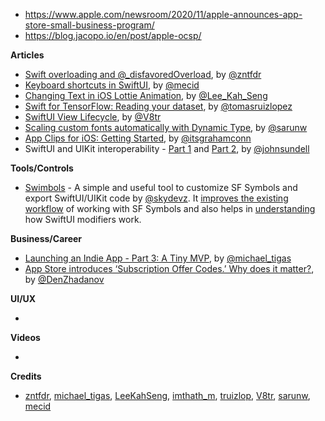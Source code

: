 - https://www.apple.com/newsroom/2020/11/apple-announces-app-store-small-business-program/
- https://blog.jacopo.io/en/post/apple-ocsp/

**Articles**

* [Swift overloading and @_disfavoredOverload](https://fivestars.blog/swift/disfavoredOverload.html), by [@zntfdr](https://twitter.com/zntfdr)
* [Keyboard shortcuts in SwiftUI](https://swiftwithmajid.com/2020/11/17/keyboard-shortcuts-in-swiftui/), by [@mecid](https://twitter.com/mecid)
* [Changing Text in iOS Lottie Animation](https://swiftsenpai.com/development/lottie-text-provider/), by [@Lee_Kah_Seng](https://twitter.com/Lee_Kah_Seng)
* [Swift for TensorFlow: Reading your dataset](https://www.47deg.com/blog/swift-for-tensorflow-reading-dataset/), by [@tomasruizlopez](https://twitter.com/tomasruizlopez)
* [SwiftUI View Lifecycle](https://www.vadimbulavin.com/swiftui-view-lifecycle/), by [@V8tr](https://twitter.com/V8tr)
* [Scaling custom fonts automatically with Dynamic Type](https://sarunw.com/posts/scaling-custom-fonts-automatically-with-dynamic-type/), by [@sarunw](https://twitter.com/sarunw)
* [App Clips for iOS: Getting Started](https://www.raywenderlich.com/14455571-app-clips-for-ios-getting-started), by [@itsgrahamconn](https://twitter.com/itsgrahamconn)
* SwiftUI and UIKit interoperability - [Part 1](https://www.swiftbysundell.com/articles/swiftui-and-uikit-interoperability-part-1/) and [Part 2](https://www.swiftbysundell.com/articles/swiftui-and-uikit-interoperability-part-2/), by [@johnsundell](https://twitter.com/johnsundell)

**Tools/Controls**

* [Swimbols](https://apps.apple.com/app/id1525226399?platform=mac) - A simple and useful tool to customize SF Symbols and export SwiftUI/UIKit code by [@skydevz](https://twitter.com/skydevz). It [improves the existing workflow](https://medium.com/@imthathullah/re-imagining-sf-symbols-into-xcode-c2ebf92550d9?source=friends_link&sk=37af3872b7c89945bc67c9164c830340) of working with SF Symbols and also helps in [understanding](https://medium.com/better-programming/understanding-swiftui-modifiers-83ebfbc3f94?source=friends_link&sk=4f04d658f89fa814d766a4e056999d58) how SwiftUI modifiers work.

**Business/Career**

* [Launching an Indie App - Part 3: A Tiny MVP](https://heyimakeapps.com/blog/launching-an-indie-app-part-3-a-tiny-mvp), by [@michael_tigas](https://twitter.com/michael_tigas)
* [App Store introduces ‘Subscription Offer Codes.’ Why does it matter?](https://denzhadanov.com/app-store-introduces-subscription-offer-codes-why-does-it-matter-ae755754653b), by [@DenZhadanov](https://twitter.com/DenZhadanov)

**UI/UX**

* 

**Videos**

* 

**Credits**

* [zntfdr](https://github.com/zntfdr), [michael_tigas](https://github.com/teeeeeegz), [LeeKahSeng](https://github.com/LeeKahSeng), [imthath_m](https://github.com/imthath-m), [truizlop](https://github.com/truizlop), [V8tr](https://github.com/V8tr), [sarunw](https://github.com/sarunw), [mecid](https://github.com/mecid)
